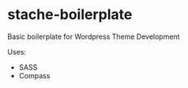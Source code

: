 stache-boilerplate
==================

Basic boilerplate for Wordpress Theme Development

Uses:
* SASS
* Compass
